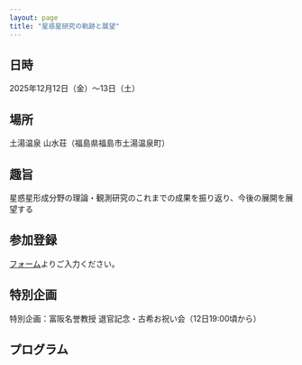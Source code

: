 ```yaml
---
layout: page    
title: "星惑星研究の軌跡と展望"
---
```


## 日時
2025年12月12日（金）～13日（土）

## 場所
土湯温泉 山水荘（福島県福島市土湯温泉町）

## 趣旨
星惑星形成分野の理論・観測研究のこれまでの成果を振り返り、今後の展開を展望する

## 参加登録

[フォーム](https://docs.google.com/forms/d/e/1FAIpQLSePsvjfilbTGOZiPRERB5-rn2yHnODjhmZ9shcoFjz8XOdg4Q/viewform)よりご入力ください。

## 特別企画

特別企画：富阪名誉教授 退官記念・古希お祝い会（12日19:00頃から）
 
## プログラム 

